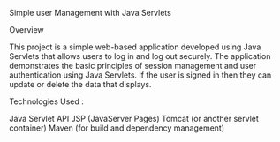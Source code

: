 Simple user Management with Java Servlets

Overview

This project is a simple web-based application developed using Java Servlets that allows users to log in and log out securely. The application demonstrates the basic principles of session management and user authentication using Java Servlets. If the user is signed in then they can update or delete the data that displays.


Technologies Used : 

Java Servlet API
JSP (JavaServer Pages)
Tomcat (or another servlet container)
Maven (for build and dependency management)
